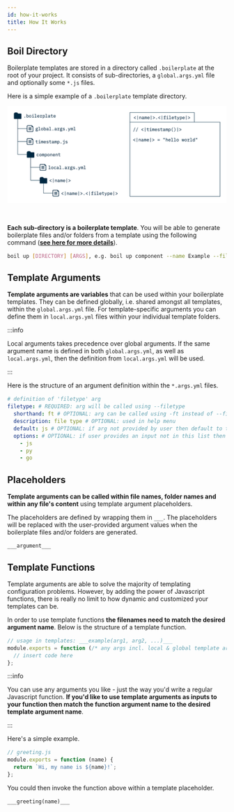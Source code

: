 ```yaml
---
id: how-it-works
title: How It Works
---
```


## Boil Directory

Boilerplate templates are stored in a directory called `.boilerplate` at the root of your project. It consists of sub-directories, a `global.args.yml` file and optionally some `*.js` files.

Here is a simple example of a `.boilerplate` template directory.
<br />

![img](../static/img/directory.png)

<br />

**Each sub-directory is a boilerplate template**. You will be able to generate boilerplate files and/or folders from a template using the following command (**[see here for more details](commands.md)**).

```sh
boil up [DIRECTORY] [ARGS], e.g. boil up component --name Example --filetype js
```

## Template Arguments

**Template arguments are variables** that can be used within your boilerplate templates. They can be defined globally, i.e. shared amongst all templates, within the `global.args.yml` file. For template-specific arguments you can define them in `local.args.yml` files within your individual template folders.

:::info

Local arguments takes precedence over global arguments. If the same argument name is defined in both `global.args.yml`, as well as `local.args.yml`, then the definition from `local.args.yml` will be used.

:::

Here is the structure of an argument definition within the `*.args.yml` files.

```yml
# definition of 'filetype' arg
filetype: # REQUIRED: arg will be called using --filetype
  shorthand: ft # OPTIONAL: arg can be called using -ft instead of --filetype
  description: file type # OPTIONAL: used in help menu
  default: js # OPTIONAL: if arg not provided by user then default to this value
  options: # OPTIONAL: if user provides an input not in this list then throw an error
    - js
    - py
    - go
```

## Placeholders

**Template arguments can be called within file names, folder names and within any file's content** using template argument placeholders.

The placeholders are defined by wrapping them in `___`. The placeholders will be replaced with the user-provided argument values when the boilerplate files and/or folders are generated.

```
___argument___
```

## Template Functions

Template arguments are able to solve the majority of templating configuration problems. However, by adding the power of Javascript functions, there is really no limit to how dynamic and customized your templates can be.

In order to use template functions **the filenames need to match the desired argument name**. Below is the structure of a template function.

```js
// usage in templates: ___example(arg1, arg2, ...)___
module.exports = function (/* any args incl. local & global template args */) {
  // insert code here
};
```

:::info

You can use any arguments you like - just the way you'd write a regular Javascript function. **If you'd like to use template arguments as inputs to your function then match the function argument name to the desired template argument name**.

:::

Here's a simple example.

```js
// greeting.js
module.exports = function (name) {
  return `Hi, my name is ${name}!`;
};
```

You could then invoke the function above within a template placeholder.

```text
___greeting(name)___
```
